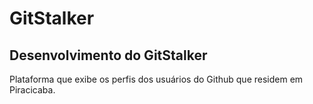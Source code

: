 # GitStalker
## Desenvolvimento do GitStalker
<p> Plataforma que exibe os perfis dos usuários do Github que residem em Piracicaba. </p>
